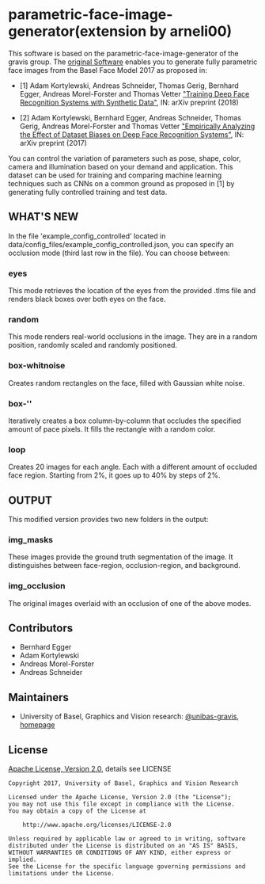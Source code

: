 parametric-face-image-generator(extension by arneli00)
==========================================================

This software is based on the parametric-face-image-generator of the gravis group. The [original Software](https://github.com/unibas-gravis/parametric-face-image-generator) enables you to generate fully parametric face images from the Basel Face Model 2017 as proposed in:

- [1] Adam Kortylewski, Andreas Schneider, Thomas Gerig, Bernhard Egger, Andreas Morel-Forster and Thomas Vetter 
["Training Deep Face Recognition Systems with Synthetic Data"](https://arxiv.org/abs/1802.05891), 
IN: arXiv preprint (2018)


- [2] Adam Kortylewski, Bernhard Egger, Andreas Schneider, Thomas Gerig, Andreas Morel-Forster and Thomas Vetter 
["Empirically Analyzing the Effect of Dataset Biases on Deep Face Recognition Systems"](https://arxiv.org/abs/1712.01619), 
IN: arXiv preprint (2017)

You can control the variation of parameters such as pose, shape, color, camera and illumination based on your demand and application.
This dataset can be used for training and comparing machine learning techniques such as CNNs on a common ground as proposed in [1] by generating fully controlled training and test data.

WHAT'S NEW
----------
In the file 'example_config_controlled' located in data/config_files/example_config_controlled.json, you can specify an occlusion mode (third last row in the file). You can choose between:

### eyes
This mode retrieves the location of the eyes from the provided .tlms file and renders black boxes over both eyes on the face.

### random
This mode renders real-world occlusions in the image. They are in a random position, randomly scaled and randomly positioned.

### box-whitnoise
Creates random rectangles on the face, filled with Gaussian white noise.

### box-'<Percentage>'
Iteratively creates a box column-by-column that occludes the specified amount of pace pixels. It fills the rectangle with a random color.

### loop
Creates 20 images for each angle. Each with a different amount of occluded face region. Starting from 2%, it goes up to 40% by steps of 2%.

OUTPUT
------
This modified version provides two new folders in the output:

### img_masks
These images provide the ground truth segmentation of the image. It distinguishes between face-region, occlusion-region, and background.

### img_occlusion
The original images overlaid with an occlusion of one of the above modes.


Contributors
------------

- Bernhard Egger
- Adam Kortylewski
- Andreas Morel-Forster
- Andreas Schneider

Maintainers
-----------

- University of Basel, Graphics and Vision research: [@unibas-gravis](https://github.com/unibas-gravis), [homepage](http://gravis.cs.unibas.ch)


License
-------

[Apache License, Version 2.0](https://www.apache.org/licenses/LICENSE-2.0), details see LICENSE

    Copyright 2017, University of Basel, Graphics and Vision Research

    Licensed under the Apache License, Version 2.0 (the "License");
    you may not use this file except in compliance with the License.
    You may obtain a copy of the License at

        http://www.apache.org/licenses/LICENSE-2.0

    Unless required by applicable law or agreed to in writing, software
    distributed under the License is distributed on an "AS IS" BASIS,
    WITHOUT WARRANTIES OR CONDITIONS OF ANY KIND, either express or implied.
    See the License for the specific language governing permissions and
    limitations under the License.

